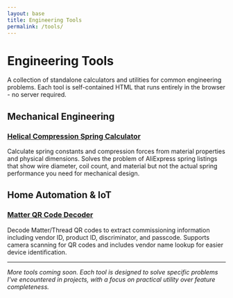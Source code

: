 ```yaml
---
layout: base
title: Engineering Tools
permalink: /tools/
---
```


# Engineering Tools

A collection of standalone calculators and utilities for common engineering problems. Each tool is self-contained HTML that runs entirely in the browser - no server required.

## Mechanical Engineering

### [Helical Compression Spring Calculator](/tools/helical-spring)

Calculate spring constants and compression forces from material properties and physical dimensions. Solves the problem of AliExpress spring listings that show wire diameter, coil count, and material but not the actual spring performance you need for mechanical design.

## Home Automation & IoT

### [Matter QR Code Decoder](/tools/matter-qr-decoder)

Decode Matter/Thread QR codes to extract commissioning information including vendor ID, product ID, discriminator, and passcode. Supports camera scanning for QR codes and includes vendor name lookup for easier device identification.

---

*More tools coming soon. Each tool is designed to solve specific problems I've encountered in projects, with a focus on practical utility over feature completeness.*
